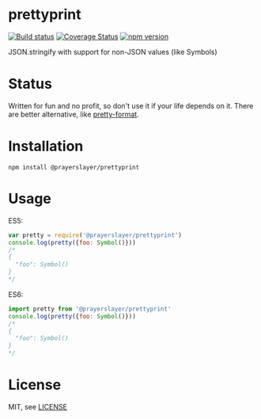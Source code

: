 # prettyprint

[![Build status](https://travis-ci.org/prayerslayer/prettyprint.svg?branch=master)](https://travis-ci.org/prayerslayer/prettyprint)
[![Coverage Status](https://coveralls.io/repos/github/prayerslayer/prettyprint/badge.svg?branch=master)](https://coveralls.io/github/prayerslayer/prettyprint?branch=master)
[![npm version](https://badge.fury.io/js/%40prayerslayer%2Fprettyprint.svg)](https://badge.fury.io/js/%40prayerslayer%2Fprettyprint)

JSON.stringify with support for non-JSON values (like Symbols)

# Status

Written for fun and no profit, so don't use it if your life depends on it. There are better alternative, like [pretty-format](https://github.com/thejameskyle/pretty-format).

# Installation

    npm install @prayerslayer/prettyprint

# Usage

ES5:

~~~ javascript
var pretty = require('@prayerslayer/prettyprint')
console.log(pretty({foo: Symbol()}))
/*
{
  "foo": Symbol()
}
*/
~~~

ES6:

~~~ javascript
import pretty from '@prayerslayer/prettyprint'
console.log(pretty({foo: Symbol()}))
/*
{
  "foo": Symbol()
}
*/
~~~

# License

MIT, see [LICENSE](LICENSE)
